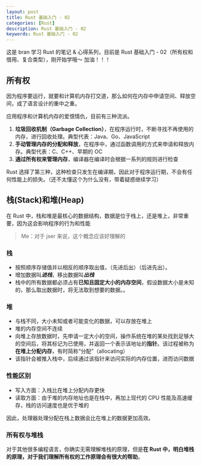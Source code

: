 ```yaml
---
layout: post
title: Rust 基础入门 - 02
categories: [Rust]
description: Rust 基础入门 - 02
keywords: Rust 基础入门 - 02
---
```


这是 bran 学习 Rust 的笔记 & 心得系列，目前是 Rust 基础入门 - 02（所有权和借用、复合类型），刚开始学哦～ 加油！！！

## 所有权

因为程序要运行，就要和计算机内存打交道，那么如何在内存中申请空间、释放空间，成了语言设计的重中之重。

应用程序和计算机内存的爱恨情仇，目前有三种流派。

1. **垃圾回收机制（Garbage Collection）**，在程序运行时，不断寻找不再使用的内存，进行回收处理。典型代表：Java、Go、JavaScript
2. **手动管理内存的分配和释放**，在程序中，通过函数调用的方式来申请和释放内存。典型代表：C、C++、早期的 OC
3. **通过所有权来管理内存**，编译器在编译时会根据一系列的规则进行检查

Rust 选择了第三种，这种检查只发生在编译期，因此对于程序运行期，不会有任何性能上的损失。（还不太懂这个为什么没有，带着疑惑继续学习）

## 栈(Stack)和堆(Heap)

在 Rust 中，栈和堆是最核心的数据结构，数据是位于栈上，还是堆上，非常重要，因为这会影响程序的行为和性能

> Me：对于 jser 来说，这个概念应该好理解的

### 栈

- 按照顺序存储值并以相反的顺序取出值，（先进后出）（后进先出）。
- 增加数据叫***进栈***，移出数据叫***出栈***
- 栈中的所有数据都必须占有**已知且固定大小的内存空间**，假设数据大小是未知的，那么取出数据时，将无法取到想要的数据。。

### 堆

- 与栈不同，大小未知或者可能变化的数据，可以存放在堆上
- 堆的内存空间不连续
- 向堆上存放数据时，先申请一定大小的空间，操作系统在堆的某处找到足够大的空间后，将其标记为已使用，并返回一个表示该地址的**指针**。该过程被称为**在堆上分配内存**，有时简称“分配”（allocating）
- 该指针会被推入栈中，后续通过该指针来访问实际的内存位置，进而访问数据

### 性能区别

- 写入方面：入栈比在堆上分配内存更快
- 读取方面：由于堆的内存地址也是在栈中，再加上现代的 CPU 性能及高速缓存，栈的访问速度也是优于堆的

因此，处理器处理分配在栈上数据会比在堆上的数据更加高效。

### 所有权与堆栈

对于其他很多编程语言，你确实无需理解堆栈的原理，但是**在 Rust 中，明白堆栈的原理，对于我们理解所有权的工作原理会有很大的帮助**。
